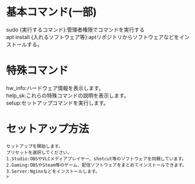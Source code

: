# 基本コマンド(一部)
sudo {実行するコマンド}:管理者権限でコマンドを実行する<br>
apt install {入れるソフトウェア等}:aptリポジトリからソフトウェアなどをインストールする。<br>
# 特殊コマンド
hw_info:ハードウェア情報を表示します。<br>
help_sk:これらの特殊コマンドの説明を表示します。<br>
setup:セットアップコマンドを実行します。
# セットアップ方法
```shell
セットアップを開始します。
プリセットを選択してください。
1.Studio:OBSやVLCメディアプレイヤー、shotcut等のソフトウェアを同梱しています。
2.Gaming:OBSやSteam等のゲーム、配信ソフトウェアをまとめてインストールできます。
3.Server:Nginxなどをインストールします。
>
```
